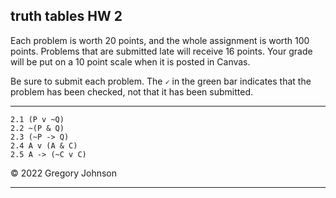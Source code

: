 ## truth tables HW 2

Each problem is worth 20 points, and the whole assignment is worth 100 points. Problems that are submitted late will receive 16 points. Your grade will be put on a 10 point scale when it is posted in Canvas.

Be sure to submit each problem. The `✓` in the green bar indicates that the problem has been checked, not that it has been submitted.

---

~~~{.TruthTable .Simple system="magnusSL" options="nocounterexample" points="20" late-credit="16"}
2.1 (P v ~Q)
2.2 ~(P & Q)
2.3 (~P -> Q)
2.4 A v (A & C)
2.5 A -> (~C v C)
~~~

&copy; 2022 Gregory Johnson 

---
